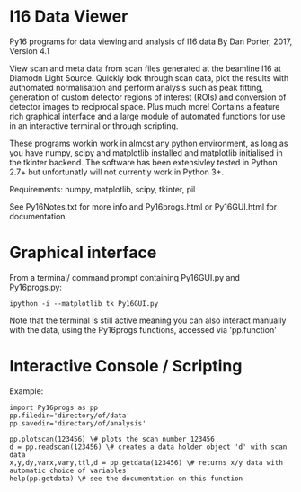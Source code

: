 # I16 Data Viewer
Py16 programs for data viewing and analysis of I16 data
By Dan Porter, 2017, Version 4.1

View scan and meta data from scan files generated at the beamline I16 at Diamodn Light Source. Quickly look through scan data, plot the results with authomated normalisation and perform analysis such as peak fitting, generation of custom detector regions of interest (ROIs) and conversion of detector images to reciprocal space. Plus much more! Contains a feature rich graphical interface and a large module of automated functions for use in an interactive terminal or through scripting.

These programs workin work in almost any python environment, as long as you have numpy, scipy and matplotlib installed and matplotlib initialised in the tkinter backend. The software has been extensivley tested in Python 2.7+ but unfortunatly will not currently work in Python 3+.

Requirements: numpy, matplotlib, scipy, tkinter, pil

See Py16Notes.txt for more info and Py16progs.html or Py16GUI.html for documentation

# Graphical interface
From a terminal/ command prompt containing Py16GUI.py and Py16progs.py:
```
ipython -i --matplotlib tk Py16GUI.py
```
Note that the terminal is still active meaning you can also interact manually with the data, using the Py16progs functions, accessed via 'pp.function'


# Interactive Console / Scripting
Example:
```
import Py16progs as pp
pp.filedir='directory/of/data'
pp.savedir='directory/of/analysis'

pp.plotscan(123456) \# plots the scan number 123456
d = pp.readscan(123456) \# creates a data holder object 'd' with scan data
x,y,dy,varx,vary,ttl,d = pp.getdata(123456) \# returns x/y data with automatic choice of variables
help(pp.getdata) \# see the documentation on this function
```
